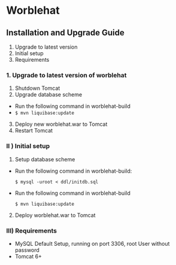 # Worblehat

## Installation and Upgrade Guide

1. Upgrade to latest version
2. Initial setup
3. Requirements

### 1. Upgrade to latest version of worblehat

1. Shutdown Tomcat
2. Upgrade database scheme
 * Run the following command in worblehat-build
 * `$ mvn liquibase:update`
3. Deploy new worblehat.war to Tomcat
4. Restart Tomcat

### II ) Initial setup

1. Setup database scheme
  * Run the following command in worblehat-build:

      `$ mysql -uroot < ddl/initdb.sql`

  * Run the following command in worblehat-build

      `$ mvn liquibase:update`
2. Deploy worblehat.war to Tomcat

### III) Requirements
* MySQL Default Setup, running on port 3306, root User without password
* Tomcat 6+
